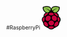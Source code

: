 #RaspberryPi
[![RaspberryPi](https://github.com/ibrito/RaspberryPi/blob/master/raspberryPi_logo.png "rasberry.org ")](https://www.raspberrypi.org/documentation/) 
